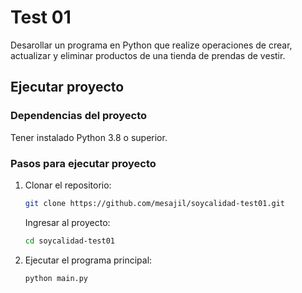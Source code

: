 # Test 01

Desarollar un programa en Python que realize operaciones de crear, actualizar y eliminar productos de una tienda de prendas de vestir.

## Ejecutar proyecto

### Dependencias del proyecto

Tener instalado Python 3.8 o superior.

### Pasos para ejecutar proyecto

1. Clonar el repositorio:

   ```bash
   git clone https://github.com/mesajil/soycalidad-test01.git
   ```

   Ingresar al proyecto:

   ```bash
   cd soycalidad-test01
   ```

2. Ejecutar el programa principal:
   ```bash
   python main.py
   ```
